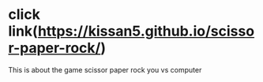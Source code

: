 # click link(https://kissan5.github.io/scissor-paper-rock/)


This is about the game scissor paper rock you vs computer


